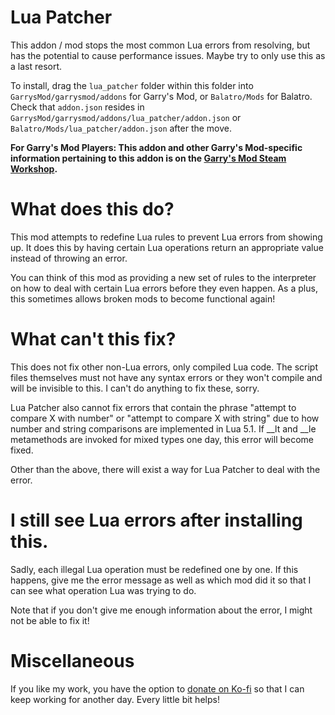 # Lua Patcher
This addon / mod stops the most common Lua errors from resolving, but has the potential to cause performance issues. Maybe try to only use this as a last resort.

To install, drag the `lua_patcher` folder within this folder into `GarrysMod/garrysmod/addons` for Garry's Mod, or `Balatro/Mods` for Balatro. Check that `addon.json` resides in  `GarrysMod/garrysmod/addons/lua_patcher/addon.json` or `Balatro/Mods/lua_patcher/addon.json` after the move.

**For Garry's Mod Players: This addon and other Garry's Mod-specific information pertaining to this addon is on the [Garry's Mod Steam Workshop](https://steamcommunity.com/sharedfiles/filedetails/?id=2403043112).**

# What does this do?
This mod attempts to redefine Lua rules to prevent Lua errors from showing up. It does this by having certain Lua operations return an appropriate value instead of throwing an error.

You can think of this mod as providing a new set of rules to the interpreter on how to deal with certain Lua errors before they even happen. As a plus, this sometimes allows broken mods to become functional again!

# What can't this fix?
This does not fix other non-Lua errors, only compiled Lua code. The script files themselves must not have any syntax errors or they won't compile and will be invisible to this. I can't do anything to fix these, sorry.

Lua Patcher also cannot fix errors that contain the phrase "attempt to compare X with number" or "attempt to compare X with string" due to how number and string comparisons are implemented in Lua 5.1. If __lt and __le metamethods are invoked for mixed types one day, this error will become fixed.

Other than the above, there will exist a way for Lua Patcher to deal with the error.

# I still see Lua errors after installing this.
Sadly, each illegal Lua operation must be redefined one by one. If this happens, give me the error message as well as which mod did it so that I can see what operation Lua was trying to do.

Note that if you don't give me enough information about the error, I might not be able to fix it!

# Miscellaneous
If you like my work, you have the option to [donate on Ko-fi](https://ko-fi.com/piengineer12) so that I can keep working for another day. Every little bit helps!
